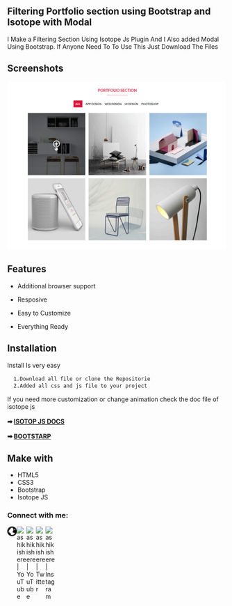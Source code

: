 
## Filtering Portfolio section using Bootstrap and Isotope with Modal

I Make a Filtering Section Using Isotope Js Plugin And I Also  added Modal  Using Bootstrap. If Anyone Need To To Use This Just Download The Files


## Screenshots

![App Screenshot](./images/thumn.png)

  
## Features

- Additional browser support

- Resposive

- Easy to Customize

- Everything Ready


  
## Installation 

Install Is very easy 

```bash 
  1.Download all file or clone the Repositorie
  2.Added all css and js file to your project
```
 If you need more customization or change animation check the doc file of isotope js  
<br />
 **➡  [ISOTOP JS DOCS](https://isotope.metafizzy.co/)**
 <br/>
  <br/>
  **➡  [BOOTSTARP](https://getbootstrap.com/docs/5.0/getting-started/introduction/)**

## Make with



- HTML5
- CSS3
- Bootstrap
- Isotope JS

### Connect with me:

[<img align="left" alt="mywebsite" width="22px" src="https://raw.githubusercontent.com/iconic/open-iconic/master/svg/globe.svg" />][website]
[<img align="left" alt="ashikishere | YouTube" width="22px" src="https://cdn.jsdelivr.net/npm/simple-icons@v3/icons/youtube.svg" />][youtube]
[<img align="left" alt="ashikishere | YouTube" width="22px" src="https://cdn.jsdelivr.net/npm/simple-icons@v3/icons/facebook.svg" />][youtube]
[<img align="left" alt="ashikishere | Twitter" width="22px" src="https://cdn.jsdelivr.net/npm/simple-icons@v3/icons/twitter.svg" />][twitter]
[<img align="left" alt="ashikishere | Instagram" width="22px" src="https://cdn.jsdelivr.net/npm/simple-icons@v3/icons/instagram.svg" />][instagram]

<br />
<br />
<br />

[website]: https://ashikishere.live/
[facebook]: https://www.facebook.com/Azashikishere
[twitter]: https://twitter.com/Azashikishere
[youtube]: https://www.youtube.com/channel/UCgplHPOwXES79fhaNC2C75w
[instagram]: https://www.instagram.com/azashikishere/
